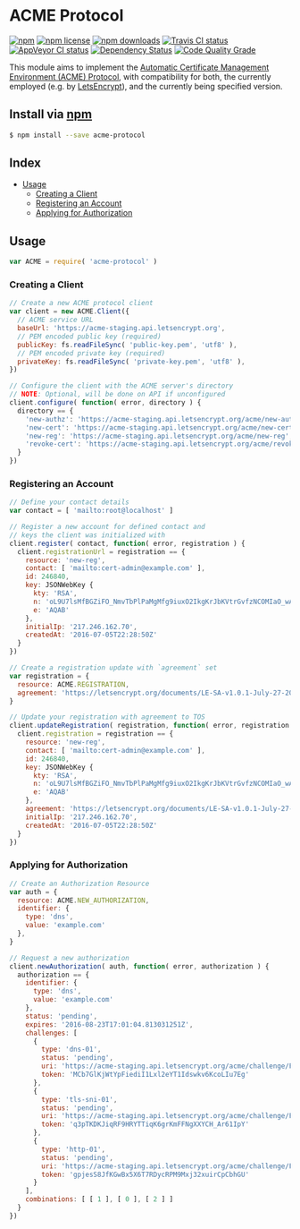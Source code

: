 # ACME Protocol
[![npm](https://img.shields.io/npm/v/acme-protocol.svg?style=flat-square)](https://npmjs.com/package/acme-protocol)
[![npm license](https://img.shields.io/npm/l/acme-protocol.svg?style=flat-square)](https://npmjs.com/package/acme-protocol)
[![npm downloads](https://img.shields.io/npm/dm/acme-protocol.svg?style=flat-square)](https://npmjs.com/package/acme-protocol)
[![Travis CI status](https://img.shields.io/travis/jhermsmeier/node-acme-protocol.svg?style=flat-square&label=linux)](https://travis-ci.org/jhermsmeier/node-acme-protocol)
[![AppVeyor CI status](https://img.shields.io/appveyor/ci/jhermsmeier/node-acme-protocol/master.svg?style=flat-square&label=windows)](https://ci.appveyor.com/project/jhermsmeier/node-acme-protocol)
[![Dependency Status](https://img.shields.io/david/jhermsmeier/node-acme-protocol.svg?style=flat-square)](https://dependencyci.com/github/jhermsmeier/node-acme-protocol)
[![Code Quality Grade](https://img.shields.io/codacy/grade/890bc62ea4b240f6be8d041dc0cbd1f6/master.svg?style=flat-square&maxAge=2592000)](https://www.codacy.com/app/jhermsmeier/node-acme-protocol)

This module aims to implement the [Automatic Certificate Management Environment (ACME) Protocol](https://github.com/ietf-wg-acme/acme/),
with compatibility for both, the currently employed (e.g. by [LetsEncrypt](https://letsencrypt.org/)), and the currently being specified version.

## Install via [npm](https://npmjs.com)

```sh
$ npm install --save acme-protocol
```

## Index
<!-- MarkdownTOC -->

- [Usage](#usage)
  - [Creating a Client](#creating-a-client)
  - [Registering an Account](#registering-an-account)
  - [Applying for Authorization](#applying-for-authorization)

<!-- /MarkdownTOC -->

## Usage

```js
var ACME = require( 'acme-protocol' )
```

### Creating a Client

```js
// Create a new ACME protocol client
var client = new ACME.Client({
  // ACME service URL
  baseUrl: 'https://acme-staging.api.letsencrypt.org',
  // PEM encoded public key (required)
  publicKey: fs.readFileSync( 'public-key.pem', 'utf8' ),
  // PEM encoded private key (required)
  privateKey: fs.readFileSync( 'private-key.pem', 'utf8' ),
})
```

```js
// Configure the client with the ACME server's directory
// NOTE: Optional, will be done on API if unconfigured
client.configure( function( error, directory ) {
  directory == {
    'new-authz': 'https://acme-staging.api.letsencrypt.org/acme/new-authz',
    'new-cert': 'https://acme-staging.api.letsencrypt.org/acme/new-cert',
    'new-reg': 'https://acme-staging.api.letsencrypt.org/acme/new-reg',
    'revoke-cert': 'https://acme-staging.api.letsencrypt.org/acme/revoke-cert'
  }
})
```

### Registering an Account

```js
// Define your contact details
var contact = [ 'mailto:root@localhost' ]

// Register a new account for defined contact and
// keys the client was initialized with
client.register( contact, function( error, registration ) {
  client.registrationUrl = registration == {
    resource: 'new-reg',
    contact: [ 'mailto:cert-admin@example.com' ],
    id: 246840,
    key: JSONWebKey {
      kty: 'RSA',
      n: 'oL9U7lsMfBGZiFO_NmvTbPlPaMgMfg9iuxO2IkgKrJbKVtrGvfzNCOMIaO_wAx8AIf3-tegeaEWWV6FyO6haW1zPhKovVAYyXQKof8CKvueooTie46d0JAHirdAGWn2BWCQKQ-GlFqqMx2ou1BHv9MxfGKaT9CjT8cIROl1ptag3kdUH5ZsjhGmdg_TNXeu4wtiYVf0JG9nWfZncX4Dgv6IpSCoQiGf6FIE_q0jaUhpdBdQ6HEL_s6O3L45FFYvGfAuiciuKVZugR3hXCUJ26NmShMKfdu5qUKPQ02-IQAFGncnMNOVPeDhkLMMIaNerGCsjVz1l_TjXOSTW-h1paw',
      e: 'AQAB'
    },
    initialIp: '217.246.162.70',
    createdAt: '2016-07-05T22:28:50Z'
  }
})
```

```js
// Create a registration update with `agreement` set
var registration = {
  resource: ACME.REGISTRATION,
  agreement: 'https://letsencrypt.org/documents/LE-SA-v1.0.1-July-27-2015.pdf',
}

// Update your registration with agreement to TOS
client.updateRegistration( registration, function( error, registration ) {
  client.registration = registration == {
    resource: 'new-reg',
    contact: [ 'mailto:cert-admin@example.com' ],
    id: 246840,
    key: JSONWebKey {
      kty: 'RSA',
      n: 'oL9U7lsMfBGZiFO_NmvTbPlPaMgMfg9iuxO2IkgKrJbKVtrGvfzNCOMIaO_wAx8AIf3-tegeaEWWV6FyO6haW1zPhKovVAYyXQKof8CKvueooTie46d0JAHirdAGWn2BWCQKQ-GlFqqMx2ou1BHv9MxfGKaT9CjT8cIROl1ptag3kdUH5ZsjhGmdg_TNXeu4wtiYVf0JG9nWfZncX4Dgv6IpSCoQiGf6FIE_q0jaUhpdBdQ6HEL_s6O3L45FFYvGfAuiciuKVZugR3hXCUJ26NmShMKfdu5qUKPQ02-IQAFGncnMNOVPeDhkLMMIaNerGCsjVz1l_TjXOSTW-h1paw',
      e: 'AQAB'
    },
    agreement: 'https://letsencrypt.org/documents/LE-SA-v1.0.1-July-27-2015.pdf',
    initialIp: '217.246.162.70',
    createdAt: '2016-07-05T22:28:50Z'
  }
})
```

### Applying for Authorization

```js
// Create an Authorization Resource
var auth = {
  resource: ACME.NEW_AUTHORIZATION,
  identifier: {
    type: 'dns',
    value: 'example.com'
  },
}

// Request a new authorization
client.newAuthorization( auth, function( error, authorization ) {
  authorization == {
    identifier: {
      type: 'dns',
      value: 'example.com'
    },
    status: 'pending',
    expires: '2016-08-23T17:01:04.813031251Z',
    challenges: [
      {
        type: 'dns-01',
        status: 'pending',
        uri: 'https://acme-staging.api.letsencrypt.org/acme/challenge/FoNKbCvpWIeWZ1zPag2Y9_RoYS1p_nfp12IGx2HE444/10741622',
        token: 'MCb7GlKjWtYpFiediI1Lxl2eYT1Idswkv6KcoLIu7Eg'
      },
      {
        type: 'tls-sni-01',
        status: 'pending',
        uri: 'https://acme-staging.api.letsencrypt.org/acme/challenge/FoNKbCvpWIeWZ1zPag2Y9_RoYS1p_nfp12IGx2HE444/10741623',
        token: 'q3pTKDKJiqRF9HRYTTiqK6grKmFFNgXXYCH_Ar61IpY'
      },
      {
        type: 'http-01',
        status: 'pending',
        uri: 'https://acme-staging.api.letsencrypt.org/acme/challenge/FoNKbCvpWIeWZ1zPag2Y9_RoYS1p_nfp12IGx2HE444/10741624',
        token: 'gpjesS8JfKGwBx5X6T7RDycRPM9Mxj32xuirCpCbhGU'
      }
    ],
    combinations: [ [ 1 ], [ 0 ], [ 2 ] ]
  }
})
```
